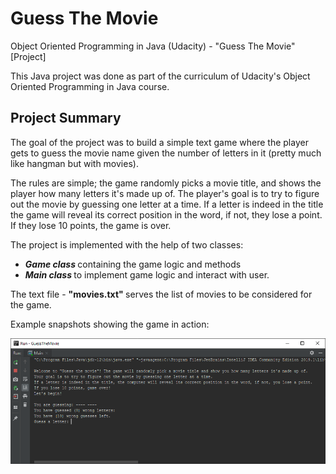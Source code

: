# Guess The Movie

Object Oriented Programming in Java (Udacity) - "Guess The Movie" [Project]

This Java project was done as part of the curriculum of Udacity's Object Oriented Programming in Java course.

Project Summary
---------------
The goal of the project was to build a simple text game where the player gets to guess the movie name given the number of letters in it (pretty much like hangman but with movies). <br>

The rules are simple; the game randomly picks a movie title, and shows the player how many letters it's made up of. The player's goal is to try to figure out the movie by guessing one letter at a time. If a letter is indeed in the title the game will reveal its correct position in the word, if not, they lose a point. If they lose 10 points, the game is over.

The project is implemented with the help of two classes:
<ul>
  <li> <b> <i> Game class </i> </b> containing the game logic and methods </li>
  <li> <b> <i> Main class </i> </b> to implement game logic and interact with user. </li>
 </ul>

The text file - <b> "movies.txt" </b> serves the list of movies to be considered for the game.

Example snapshots showing the game in action:


![Game intro](1.PNG?raw=true "Game intro")
